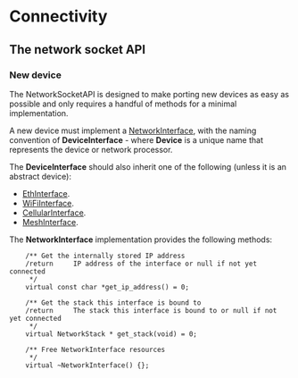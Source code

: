 <h1 id="contributing-connectivity">Connectivity</h1>

## The network socket API

### New device

The NetworkSocketAPI is designed to make porting new devices as easy as possible and only requires a handful of methods for a minimal implementation.

A new device must implement a [NetworkInterface](https://os.mbed.com/docs/v5.13/mbed-os-api-doxy/class_network_interface.html), with the naming convention of **DeviceInterface** - where **Device** is a unique name that represents the device or network processor.

The **DeviceInterface** should also inherit one of the following (unless it is an abstract device):

- [EthInterface](https://os.mbed.com/docs/v5.13/mbed-os-api-doxy/class_eth_interface.html).
- [WiFiInterface](https://os.mbed.com/docs/v5.13/mbed-os-api-doxy/class_wi_fi_interface.html).
- [CellularInterface](https://os.mbed.com/docs/v5.13/mbed-os-api-doxy/class_cellular_interface.html).
- [MeshInterface](https://os.mbed.com/docs/v5.13/mbed-os-api-doxy/class_mesh_interface.html).

The **NetworkInterface** implementation provides the following methods:

```
    /** Get the internally stored IP address
    /return     IP address of the interface or null if not yet connected
     */
    virtual const char *get_ip_address() = 0;

    /** Get the stack this interface is bound to
    /return     The stack this interface is bound to or null if not yet connected
     */
    virtual NetworkStack * get_stack(void) = 0;

    /** Free NetworkInterface resources
     */
    virtual ~NetworkInterface() {};
```
